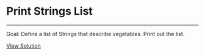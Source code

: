 # Print Strings List

---

Goal: Define a list of Strings that describe vegetables. Print out the list. 

[View Solution](solution.py)
